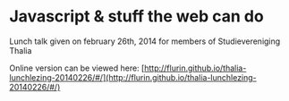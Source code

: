 # Javascript & stuff the web can do

Lunch talk given on february 26th, 2014 for members of Studievereniging Thalia

Online version can be viewed here: [http://flurin.github.io/thalia-lunchlezing-20140226/#/](http://flurin.github.io/thalia-lunchlezing-20140226/#/)
